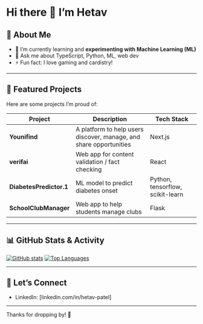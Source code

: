 # Hi there 👋 I’m Hetav

## 🧰 About Me

- 🌱 I’m currently learning and **experimenting with Machine Learning (ML)**
- 💬 Ask me about TypeScript, Python, ML, web dev  
- ⚡ Fun fact: I love gaming and cardistry!

---

## 📂 Featured Projects

Here are some projects I’m proud of:

| Project | Description | Tech Stack |
|---|---|---|
| **Younifind** | A platform to help users discover, manage, and share opportunities | Next.js |
| **verifai** | Web app for content validation / fact checking | React |
| **DiabetesPredictor.1** | ML model to predict diabetes onset | Python, tensorflow, scikit-learn |
| **SchoolClubManager** | Web app to help students manage clubs | Flask |

---

## 📊 GitHub Stats & Activity

[![GitHub stats](https://github-readme-stats.vercel.app/api?username=HetavP2&show_icons=true&hide=stars,prs,issues,contribs&theme=github_dark)](https://github.com/HetavP2)
[![Top Languages](https://github-readme-stats.vercel.app/api/top-langs/?username=HetavP2&layout=compact&theme=github_dark)](https://github.com/HetavP2)

---


## 🚀 Let’s Connect

- LinkedIn: [linkedin.com/in/hetav-patel]  

---

Thanks for dropping by! 👋  
